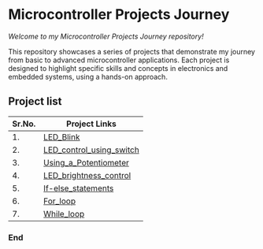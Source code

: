 # Microcontroller Projects Journey

*Welcome to my Microcontroller Projects Journey repository!*

This repository showcases a series of projects that demonstrate my journey from basic to advanced microcontroller applications. 
Each project is designed to highlight specific skills and concepts in electronics and embedded systems, using a hands-on approach.


## Project list

| Sr.No.|                        Project Links                                                    |
|-------|-----------------------------------------------------------------------------------------|
| 1.    | [LED_Blink](./Basic/LED_Blink/LED_Blink.md)                                             |
| 2.    | [LED_control_using_switch](./Basic/LED_control_using_switch/LED_control_using_switch.md)|
| 3.    | [Using_a_Potentiometer](./Basic/Using_a_Potentiometer/Using_a_Potentiometer.md)         |
| 4.    | [LED_brightness_control](./Basic/LED_brightness_control/LED_brightness_control.md)      |
| 5.    | [If-else_statements](./Intermediate\If-else_statements\If-else_statements.md)           |
| 6.    | [For_loop](./Intermediate\For_loop\For_loop.md)                                         |
| 7.    | [While_loop](./Intermediate\While_loop\While_loop.md)                                   |


### End
